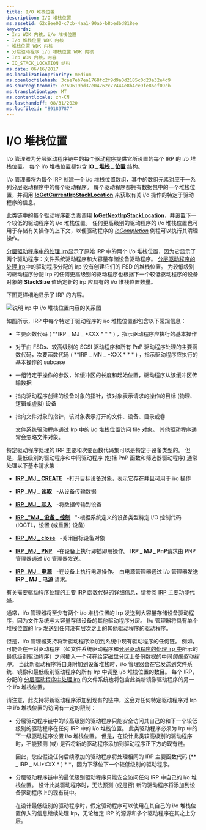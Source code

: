 ```yaml
---
title: I/O 堆栈位置
description: I/O 堆栈位置
ms.assetid: 62c8ee00-c7cb-4aa1-90ab-b8bedbd818ee
keywords:
- Irp WDK 内核，i/o 堆栈位置
- I/o 堆栈位置 WDK 内核
- 堆栈位置 WDK 内核
- 分层驱动程序 i/o 堆栈位置 WDK 内核
- Irp WDK 内核，内容
- IO_STACK_LOCATION 结构
ms.date: 06/16/2017
ms.localizationpriority: medium
ms.openlocfilehash: 3cae7eb7ea1768fc2f9d9a0d2185c0d23a32e4d9
ms.sourcegitcommit: e769619bd37e04762c77444e8b4ce9fe86ef09cb
ms.translationtype: MT
ms.contentlocale: zh-CN
ms.lasthandoff: 08/31/2020
ms.locfileid: "89189787"
---
```

# <a name="io-stack-locations"></a>I/O 堆栈位置





I/o 管理器为分层驱动程序链中的每个驱动程序提供它所设置的每个 IRP 的 i/o 堆栈位置。 每个 i/o 堆栈位置都包含 [**IO \_ 堆栈 \_ 位置**](/windows-hardware/drivers/ddi/wdm/ns-wdm-_io_stack_location) 结构。

I/o 管理器将为每个 IRP 创建一个 i/o 堆栈位置数组，其中的数组元素对应于一系列分层驱动程序中的每个驱动程序。 每个驱动程序都拥有数据包中的一个堆栈位置，并调用 [**IoGetCurrentIrpStackLocation**](/windows-hardware/drivers/ddi/wdm/nf-wdm-iogetcurrentirpstacklocation) 来获取有关 i/o 操作的特定于驱动程序的信息。

此类链中的每个驱动程序都负责调用 [**IoGetNextIrpStackLocation**](/windows-hardware/drivers/ddi/wdm/nf-wdm-iogetnextirpstacklocation)，并设置下一个较低的驱动程序的 i/o 堆栈位置。 任何更高级别的驱动程序的 i/o 堆栈位置也可用于存储有关操作的上下文，以便驱动程序的 [*IoCompletion*](/windows-hardware/drivers/ddi/wdm/nc-wdm-io_completion_routine) 例程可以执行其清理操作。

[分层驱动程序中的处理 irp](example-i-o-request---the-details.md#ddk-example-i-o-request---the-details-kg)显示了原始 IRP 中的两个 i/o 堆栈位置，因为它显示了两个驱动程序：文件系统驱动程序和大容量存储设备驱动程序。 [分层驱动程序的处理 irp](example-i-o-request---the-details.md#ddk-example-i-o-request---the-details-kg)中的驱动程序分配的 irp 没有创建它们的 FSD 的堆栈位置。 为较低级别的驱动程序分配 Irp 的任何更高级别的驱动程序也根据下一个较低驱动程序的设备对象的 **StackSize** 值确定新的 irp 应具有的 i/o 堆栈位置数量。

下图更详细地显示了 IRP 的内容。

![说明 irp 中 i/o 堆栈位置内容的关系图](images/2irpios.png)

如图所示，IRP 中每个特定于驱动程序的 i/o 堆栈位置都包含以下常规信息：

- 主要函数代码 ( **IRP \_ MJ \_ *XXX * * * ) ，指示驱动程序应执行的基本操作

- 对于由 FSDs、较高级别的 SCSI 驱动程序和所有 PnP 驱动程序处理的主要函数代码，次要函数代码 ( **IRP \_ MN \_ *XXX * * * ) ，指示驱动程序应执行的基本操作的 subcase

- 一组特定于操作的参数，如缓冲区的长度和起始位置，驱动程序从该缓冲区传输数据

- 指向驱动程序创建的设备对象的指针，该对象表示请求的操作的目标 (物理、逻辑或虚拟) 设备

- 指向文件对象的指针，该对象表示打开的文件、设备、目录或卷

  文件系统驱动程序通过 Irp 中的 i/o 堆栈位置访问 file 对象。 其他驱动程序通常会忽略文件对象。

特定驱动程序处理的 IRP 主要和次要函数代码集可以是特定于设备类型的。 但是，最低级别的驱动程序和中间驱动程序 (包括 PnP 函数和筛选器驱动程序) 通常处理以下基本请求集：

-   [**IRP \_MJ \_ CREATE**](./irp-mj-create.md)   -打开目标设备对象，表示它存在并且可用于 i/o 操作

-   [**IRP \_MJ \_ 读取**](./irp-mj-read.md)   -从设备传输数据

-   [**IRP \_MJ \_ 写入**](./irp-mj-write.md)   -将数据传输到设备

-   [**IRP \_"MJ \_ 设备 \_ 控制**](./irp-mj-device-control.md)   "-根据系统定义的设备类型特定 I/O 控制代码 (IOCTL，设置 (或重置) 设备) 

-   [**IRP \_MJ \_ close**](./irp-mj-close.md)   -关闭目标设备对象

-   [**IRP \_MJ \_ PNP**](./irp-mj-pnp.md)   -在设备上执行即插即用操作。 **IRP \_ MJ \_ PnP**请求由 PNP 管理器通过 i/o 管理器发送。

-   [**IRP \_MJ \_ 电源**](./irp-mj-power.md)   -在设备上执行电源操作。 由电源管理器通过 i/o 管理器发送 **IRP \_ MJ \_ 电源** 请求。

有关需要驱动程序处理的主要 IRP 函数代码的详细信息，请参阅 [IRP 主要功能代码](./irp-major-function-codes.md)。

通常，i/o 管理器将至少有两个 i/o 堆栈位置的 Irp 发送到大容量存储设备驱动程序，因为文件系统与大容量存储设备的其他驱动程序分层。 I/o 管理器将具有单个堆栈位置的 Irp 发送到任何没有层次之上的其他驱动程序的驱动程序。

但是，i/o 管理器支持将新驱动程序添加到系统中现有驱动程序的任何链。 例如，可能会在一对驱动程序（如文件系统驱动程序和[分层驱动程序的处理 irp 中](example-i-o-request---the-details.md#ddk-example-i-o-request---the-details-kg)所示的最低级别驱动程序）之间插入一个可在给定磁盘分区上备份数据的中间*镜像驱动程序*。 当此新驱动程序将自身附加到设备堆栈时，i/o 管理器会在它发送到文件系统、镜像和最低级别驱动程序的所有 Irp 中调整 i/o 堆栈位置的数目。 每个 IRP，分配的 [分层驱动程序中处理 irp](example-i-o-request---the-details.md#ddk-example-i-o-request---the-details-kg) 的文件系统也将包含此类新镜像驱动程序的另一个 i/o 堆栈位置。

请注意，此支持将新驱动程序添加到现有的链中，这会对任何特定驱动程序对 Irp 中 i/o 堆栈位置的访问有一定的限制：

- 分层驱动程序链中的较高级别的驱动程序只能安全访问其自己的和下一个较低级别的驱动程序在任何 IRP 中的 i/o 堆栈位置。 此类驱动程序必须为 Irp 中的下一级驱动程序设置 i/o 堆栈位置。 但是，在设计此类较高级别的驱动程序时，不能预测 (或) 是否将新的驱动程序添加到驱动程序正下方的现有链。

  因此，您应假设任何后续添加的驱动程序将处理相同的 IRP 主要函数代码 (** \_ IRP \_ MJ*XXX * ) * *，因为下移位下一个较低级别的驱动程序。

- 分层驱动程序链中的最低级别驱动程序只能安全访问任何 IRP 中自己的 i/o 堆栈位置。 设计此类驱动程序时，无法预测 (或是否) 新的驱动程序将添加到设备驱动程序上的现有链中。

  在设计最低级别的驱动程序时，假定驱动程序可以使用在其自己的 i/o 堆栈位置传入的信息继续处理 Irp，无论给定 IRP 的源源和多个驱动程序在其之上分层。

 

